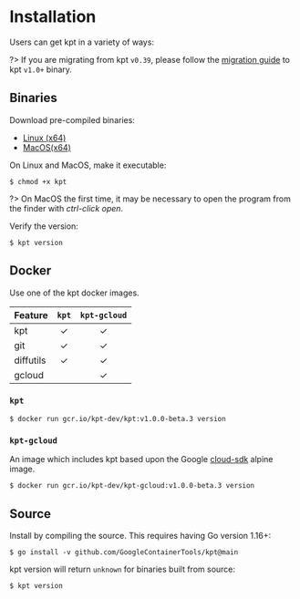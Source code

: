 # Installation

Users can get kpt in a variety of ways:

?> If you are migrating from kpt `v0.39`, please follow the [migration guide] to
kpt `v1.0+` binary.

## Binaries

Download pre-compiled binaries:

- [Linux (x64)][linux]
- [MacOS(x64)][darwin]

On Linux and MacOS, make it executable:

```shell
$ chmod +x kpt
```

?> On MacOS the first time, it may be necessary to open the
program from the finder with _ctrl-click open_.

Verify the version:

```shell
$ kpt version
```

<!-- gcloud and homebrew are not yet available for builds from the main branch.
## gcloud

Install with gcloud.

```shell
$ gcloud components install kpt
```

```shell
$ kpt version
```

The version of kpt installed using `gcloud` may not be the latest released version.

## Homebrew

Install the latest release with Homebrew on MacOS

```shell
$ brew tap GoogleContainerTools/kpt https://github.com/GoogleContainerTools/kpt.git
$ brew install kpt
```

```shell
$ kpt version
```
-->

## Docker

Use one of the kpt docker images.

| Feature   | `kpt` | `kpt-gcloud` |
| --------- | :---: | :----------: |
| kpt       |   ✓   |      ✓       |
| git       |   ✓   |      ✓       |
| diffutils |   ✓   |      ✓       |
| gcloud    |       |      ✓       |

### `kpt`

```shell
$ docker run gcr.io/kpt-dev/kpt:v1.0.0-beta.3 version
```

### `kpt-gcloud`

An image which includes kpt based upon the Google [cloud-sdk] alpine image.

```shell
$ docker run gcr.io/kpt-dev/kpt-gcloud:v1.0.0-beta.3 version
```

## Source

Install by compiling the source. This requires having Go version 1.16+:

```shell
$ go install -v github.com/GoogleContainerTools/kpt@main
```

kpt version will return `unknown` for binaries built from source:

```shell
$ kpt version
```

[gcr.io/kpt-dev/kpt]:
  https://console.cloud.google.com/gcr/images/kpt-dev/GLOBAL/kpt?gcrImageListsize=30
[gcr.io/kpt-dev/kpt-gcloud]:
  https://console.cloud.google.com/gcr/images/kpt-dev/GLOBAL/kpt-gcloud?gcrImageListsize=30
[cloud-sdk]: https://github.com/GoogleCloudPlatform/cloud-sdk-docker
[linux]:
  https://github.com/GoogleContainerTools/kpt/releases/download/v1.0.0-beta.3/kpt_linux_amd64
[darwin]:
  https://github.com/GoogleContainerTools/kpt/releases/download/v1.0.0-beta.3/kpt_darwin_amd64
[migration guide]: /installation/migration
